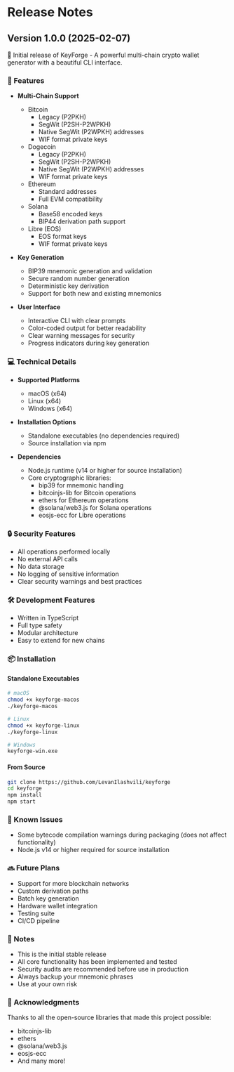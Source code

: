 # Release Notes

## Version 1.0.0 (2025-02-07)

🎉 Initial release of KeyForge - A powerful multi-chain crypto wallet generator with a beautiful CLI interface.

### 🚀 Features

- **Multi-Chain Support**
  - Bitcoin
    - Legacy (P2PKH)
    - SegWit (P2SH-P2WPKH)
    - Native SegWit (P2WPKH) addresses
    - WIF format private keys
  - Dogecoin
    - Legacy (P2PKH)
    - SegWit (P2SH-P2WPKH)
    - Native SegWit (P2WPKH) addresses
    - WIF format private keys
  - Ethereum
    - Standard addresses
    - Full EVM compatibility
  - Solana
    - Base58 encoded keys
    - BIP44 derivation path support
  - Libre (EOS)
    - EOS format keys
    - WIF format private keys

- **Key Generation**
  - BIP39 mnemonic generation and validation
  - Secure random number generation
  - Deterministic key derivation
  - Support for both new and existing mnemonics

- **User Interface**
  - Interactive CLI with clear prompts
  - Color-coded output for better readability
  - Clear warning messages for security
  - Progress indicators during key generation

### 💻 Technical Details

- **Supported Platforms**
  - macOS (x64)
  - Linux (x64)
  - Windows (x64)

- **Installation Options**
  - Standalone executables (no dependencies required)
  - Source installation via npm

- **Dependencies**
  - Node.js runtime (v14 or higher for source installation)
  - Core cryptographic libraries:
    - bip39 for mnemonic handling
    - bitcoinjs-lib for Bitcoin operations
    - ethers for Ethereum operations
    - @solana/web3.js for Solana operations
    - eosjs-ecc for Libre operations

### 🔒 Security Features

- All operations performed locally
- No external API calls
- No data storage
- No logging of sensitive information
- Clear security warnings and best practices

### 🛠️ Development Features

- Written in TypeScript
- Full type safety
- Modular architecture
- Easy to extend for new chains

### 📦 Installation

#### Standalone Executables
```bash
# macOS
chmod +x keyforge-macos
./keyforge-macos

# Linux
chmod +x keyforge-linux
./keyforge-linux

# Windows
keyforge-win.exe
```

#### From Source
```bash
git clone https://github.com/LevanIlashvili/keyforge
cd keyforge
npm install
npm start
```

### 🐛 Known Issues

- Some bytecode compilation warnings during packaging (does not affect functionality)
- Node.js v14 or higher required for source installation

### 🔜 Future Plans

- Support for more blockchain networks
- Custom derivation paths
- Batch key generation
- Hardware wallet integration
- Testing suite
- CI/CD pipeline

### 📝 Notes

- This is the initial stable release
- All core functionality has been implemented and tested
- Security audits are recommended before use in production
- Always backup your mnemonic phrases
- Use at your own risk

### 🙏 Acknowledgments

Thanks to all the open-source libraries that made this project possible:
- bitcoinjs-lib
- ethers
- @solana/web3.js
- eosjs-ecc
- And many more! 